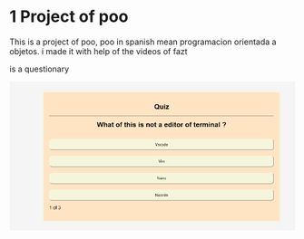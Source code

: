 # 1 Project of poo

This is a project of poo, poo in spanish mean programacion orientada a objetos.
i made it with help of the videos of fazt

is a questionary

<img src="doc/1.png">
